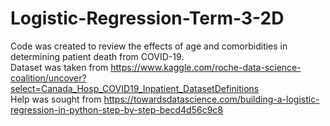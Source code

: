 # Logistic-Regression-Term-3-2D
Code was created to review the effects of age and comorbidities in determining patient death from COVID-19. <br/>
Dataset was taken from https://www.kaggle.com/roche-data-science-coalition/uncover?select=Canada_Hosp_COVID19_Inpatient_DatasetDefinitions <br/> 
Help was sought from https://towardsdatascience.com/building-a-logistic-regression-in-python-step-by-step-becd4d56c9c8 <br/> 

